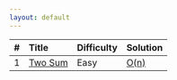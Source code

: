 ```yaml
---
layout: default
---
```


[comment]: <> (reference template: https://github.com/pages-themes/minimal/blob/master/index.md)

| #          | Title                                                          | Difficulty | Solution         |
|:-----------|:---------------------------------------------------------------|:-----------|:-----------------|
| 1          | [Two Sum](https://leetcode.com/problems/two-sum/#/description) | Easy       |[O(n)](docs/two_sum.md)|

